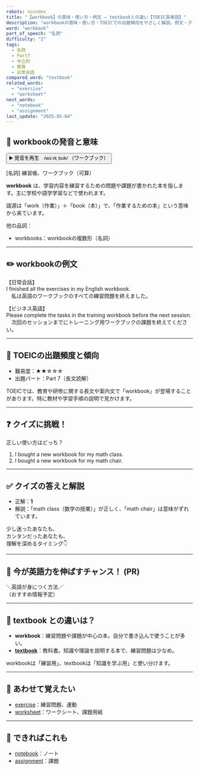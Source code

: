 ```yaml
---
robots: noindex
title: "【workbook】の意味・使い方・例文 ― textbookとの違い【TOEIC英単語】"
description: "workbookの意味・使い方・TOEICでの出題傾向をやさしく解説。例文・クイズ付きでtextbookとの違いもわかりやすく学べます。"
word: "workbook"
part_of_speech: "名詞"
difficulty: "2"
tags:
  - 名詞
  - Part7
  - 中立的
  - 教育
  - 日常会話
compared_word: "textbook"
related_words:
  - "exercise"
  - "worksheet"
next_words:
  - "notebook"
  - "assignment"
last_update: "2025-05-04"
---
```


## 🔰 workbookの発音と意味

<button class="play-audio" onclick="playTTS('workbook')">
  <span class="play-audio-main">
    ▶️ 発音を再生　/wɜːrkˌbʊk/
  </span>
  <span class="play-audio-sub">
    （ワークブック）
  </span>
</button>

[名詞] 練習帳、ワークブック（可算）

**workbook** は、学習内容を練習するための問題や課題が書かれた本を指します。主に学校や語学学習などで使われます。

語源は「work（作業）」＋「book（本）」で、「作業するための本」という意味から来ています。

他の品詞：  
- workbooks：workbookの複数形（名詞）

---

## ✏️ workbookの例文

【日常会話】  
I finished all the exercises in my English workbook.  
　私は英語のワークブックのすべての練習問題を終えました。

【ビジネス英語】  
Please complete the tasks in the training workbook before the next session.  
　次回のセッションまでにトレーニング用ワークブックの課題を終えてください。

---

## 🎯 TOEICの出題頻度と傾向

- 難易度：★★☆☆☆
- 出題パート：Part 7（長文読解）

TOEICでは、教育や研修に関する長文や案内文で「workbook」が登場することがあります。特に教材や学習手順の説明で見かけます。

---

## ❓ クイズに挑戦！

正しい使い方はどっち？

1. I bought a new workbook for my math class.  
2. I bought a new workbook for my math chair.

---

## ✅ クイズの答えと解説

- 正解：**1**
- 解説：「math class（数学の授業）」が正しく、「math chair」は意味がずれています。

少し迷ったあなたも、  
カンタンだったあなたも、  
理解を深めるタイミング👇️

---

## 🚀 今が英語力を伸ばすチャンス！ (PR)

<div class="info-center">
＼英語が身につく方法／<br>  
（おすすめ情報予定）
</div>

---

## 🤔  textbook との違いは？

- **workbook**：練習問題や課題が中心の本。自分で書き込んで使うことが多い。
- **[textbook](/textbook)**：教科書。知識や理論を説明する本で、練習問題は少なめ。

workbookは「練習用」、textbookは「知識を学ぶ用」と使い分けます。

---

## 🧩 あわせて覚えたい

- [exercise](/exercise)：練習問題、運動
- [worksheet](/worksheet)：ワークシート、課題用紙

---

## 📖 できればこれも

- [notebook](/notebook)：ノート
- [assignment](/assignment)：課題

<!-- cvid: aid07_bid00 -->
